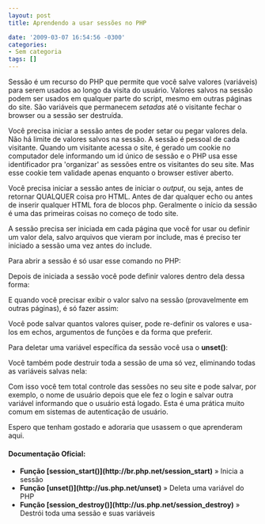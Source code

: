 ```yaml
---
layout: post
title: Aprendendo a usar sessões no PHP

date: '2009-03-07 16:54:56 -0300'
categories:
- Sem categoria
tags: []
---
```

Sessão é um recurso do PHP que permite que você salve valores (variáveis) para serem usados ao longo da visita do usuário. Valores salvos na sessão podem ser usados em qualquer parte do script, mesmo em outras páginas do site. São variáveis que permanecem <em>setadas </em>até o visitante fechar o browser ou a sessão ser destruída.

Você precisa iniciar a sessão antes de poder setar ou pegar valores dela. Não há limite de valores salvos na sessão. A sessão é pessoal de cada visitante. Quando um visitante acessa o site, é gerado um cookie no computador dele informando um id único de sessão e o PHP usa esse identificador pra 'organizar' as sessões entre os visitantes do seu site. Mas esse cookie tem validade apenas enquanto o browser estiver aberto.

Você precisa iniciar a sessão antes de iniciar o <em>output</em>, ou seja, antes de retornar QUALQUER coisa pro HTML. Antes de dar qualquer echo ou antes de inserir qualquer HTML fora de blocos php. Geralmente o início da sessão é uma das primeiras coisas no começo de todo site.

A sessão precisa ser iniciada em cada página que você for usar ou definir um valor dela, salvo arquivos que vieram por include, mas é preciso ter iniciado a sessão uma vez antes do include.

Para abrir a sessão é só usar esse comando no PHP:


<div data-gist-id="ba37897628adf60902c1" data-gist-show-loading="false"></div>

Depois de iniciada a sessão você pode definir valores dentro dela dessa forma:


<div data-gist-id="6a949568fedaf08892b6" data-gist-show-loading="false"></div>

E quando você precisar exibir o valor salvo na sessão (provavelmente em outras páginas), é só fazer assim:


<div data-gist-id="3d0d09500b1bf8c90d9f" data-gist-show-loading="false"></div>

Você pode salvar quantos valores quiser, pode re-definir os valores e usa-los em echos, argumentos de funções e da forma que preferir.

Para deletar uma variável específica da sessão você usa o <strong>unset()</strong>:


<div data-gist-id="69c5be725d73783e5fb0" data-gist-show-loading="false"></div>

Você também pode destruir toda a sessão de uma só vez, eliminando todas as variáveis salvas nela:


<div data-gist-id="036be40b4baf6bd5f586" data-gist-show-loading="false"></div>

Com isso você tem total controle das sessões no seu site e pode salvar, por exemplo, o nome de usuário depois que ele fez o login e salvar outra variável informando que o usuário está logado. Esta é uma prática muito comum em sistemas de autenticação de usuário.

Espero que tenham gostado e adoraria que usassem o que aprenderam aqui.

#### Documentação Oficial:
<ul>
<li><strong>Função [session_start()](http://br.php.net/session_start)</strong> » Inicia a sessão</li>
<li><strong>Função [unset()](http://us.php.net/unset)</strong> » Deleta uma variável do PHP</li>
<li><strong>Função [session_destroy()](http://us.php.net/session_destroy)</strong> » Destrói toda uma sessão e suas variáveis</li>
</ul>
